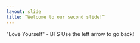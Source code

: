 ```yaml
---
layout: slide
title: “Welcome to our second slide!”
---
```

"Love Yourself" - BTS
Use the left arrow to go back!
